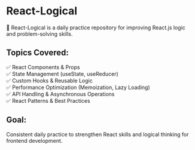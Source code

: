 # React-Logical
🚀 React-Logical is a daily practice repository for improving React.js logic and problem-solving skills. 

<h2>Topics Covered:</h2>
✅ React Components & Props<br>
✅ State Management (useState, useReducer)<br>
✅ Custom Hooks & Reusable Logic<br>
✅ Performance Optimization (Memoization, Lazy Loading)<br>
✅ API Handling & Asynchronous Operations<br>
✅ React Patterns & Best Practices<br>

<h2>Goal:</h2>
Consistent daily practice to strengthen React skills and logical thinking for frontend development.
